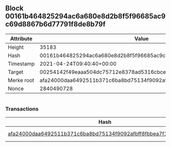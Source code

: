 ## Block 00161b464825294ac6a680e8d2b8f5f96685ac9c69d8867b6d77791f8de8b79f

Attribute | Value
--- | ---
Height | 35183
Hash | 00161b464825294ac6a680e8d2b8f5f96685ac9c69d8867b6d77791f8de8b79f
Timestamp | 2021-04-24T09:40:40+00:00
Target | 00254142f49eaaa504dc75712e8378ad5316cbcead634704b3734b6271167cc4
Merke root | afa24000daa6492511b371c6ba8bd75134f9092afbff8fbbea7f1e02e4dabd09
Nonce | 2840490728

```

```

### Transactions

Hash | Amount
--- | ---
[afa24000daa6492511b371c6ba8bd75134f9092afbff8fbbea7f1e02e4dabd09](afa24000daa6492511b371c6ba8bd75134f9092afbff8fbbea7f1e02e4dabd09.md) | 10.00000000 SKEPTI 
